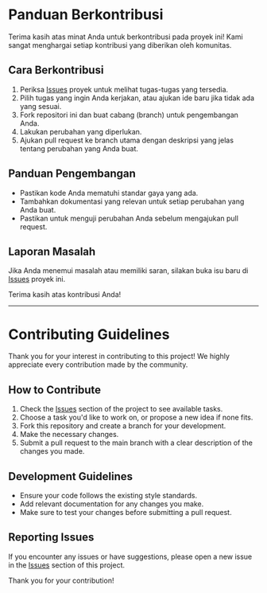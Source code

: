 # Panduan Berkontribusi

Terima kasih atas minat Anda untuk berkontribusi pada proyek ini! Kami sangat menghargai setiap kontribusi yang diberikan oleh komunitas.

## Cara Berkontribusi

1. Periksa [Issues](https://github.com/ikhsan3adi/absensi-sekolah-qr-code/issues) proyek untuk melihat tugas-tugas yang tersedia.
2. Pilih tugas yang ingin Anda kerjakan, atau ajukan ide baru jika tidak ada yang sesuai.
3. Fork repositori ini dan buat cabang (branch) untuk pengembangan Anda.
4. Lakukan perubahan yang diperlukan.
5. Ajukan pull request ke branch utama dengan deskripsi yang jelas tentang perubahan yang Anda buat.

## Panduan Pengembangan

- Pastikan kode Anda mematuhi standar gaya yang ada.
- Tambahkan dokumentasi yang relevan untuk setiap perubahan yang Anda buat.
- Pastikan untuk menguji perubahan Anda sebelum mengajukan pull request.

## Laporan Masalah

Jika Anda menemui masalah atau memiliki saran, silakan buka isu baru di [Issues](https://github.com/ikhsan3adi/absensi-sekolah-qr-code/issues) proyek ini.

Terima kasih atas kontribusi Anda!

---

# Contributing Guidelines

Thank you for your interest in contributing to this project! We highly appreciate every contribution made by the community.

## How to Contribute

1. Check the [Issues](https://github.com/ikhsan3adi/absensi-sekolah-qr-code/issues) section of the project to see available tasks.
2. Choose a task you'd like to work on, or propose a new idea if none fits.
3. Fork this repository and create a branch for your development.
4. Make the necessary changes.
5. Submit a pull request to the main branch with a clear description of the changes you made.

## Development Guidelines

- Ensure your code follows the existing style standards.
- Add relevant documentation for any changes you make.
- Make sure to test your changes before submitting a pull request.

## Reporting Issues

If you encounter any issues or have suggestions, please open a new issue in the [Issues](https://github.com/ikhsan3adi/absensi-sekolah-qr-code/issues) section of this project.

Thank you for your contribution!
